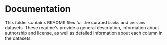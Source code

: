 # Documentation

This folder contains README files for the curated `books` and `persons` datasets. These readme's provide a general description, information about authorship and license, as well as detailed information about each column in the datasets.
